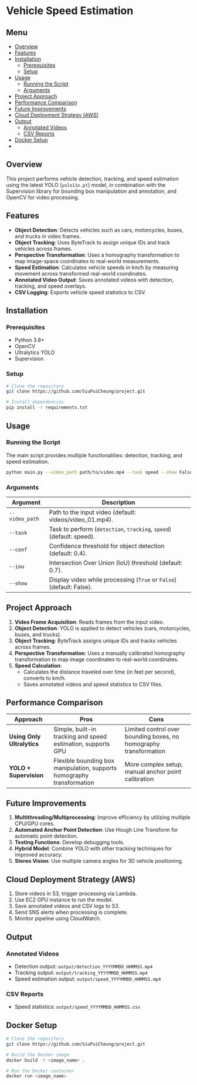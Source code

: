 # Vehicle Speed Estimation

## Menu
- [Overview](#overview)
- [Features](#features)
- [Installation](#installation)
  - [Prerequisites](#prerequisites)
  - [Setup](#setup)
- [Usage](#usage)
  - [Running the Script](#running-the-script)
  - [Arguments](#arguments)
- [Project Approach](#project-approach)
- [Performance Comparison](#performance-comparison)
- [Future Improvements](#future-improvements)
- [Cloud Deployment Strategy (AWS)](#cloud-deployment-strategy-aws)
- [Output](#output)
  - [Annotated Videos](#annotated-videos)
  - [CSV Reports](#csv-reports)
- [Docker Setup](#docker-setup)
- 
## Overview
This project performs vehicle detection, tracking, and speed estimation using the latest YOLO (`yolo11n.pt`) model, in combination with the Supervision library for bounding box manipulation and annotation, and OpenCV for video processing.

## Features
- **Object Detection**: Detects vehicles such as cars, motorcycles, buses, and trucks in video frames.
- **Object Tracking**: Uses ByteTrack to assign unique IDs and track vehicles across frames.
- **Perspective Transformation**: Uses a homography transformation to map image-space coordinates to real-world measurements.
- **Speed Estimation**: Calculates vehicle speeds in km/h by measuring movement across transformed real-world coordinates.
- **Annotated Video Output**: Saves annotated videos with detection, tracking, and speed overlays.
- **CSV Logging**: Exports vehicle speed statistics to CSV.

## Installation
### Prerequisites
- Python 3.8+
- OpenCV
- Ultralytics YOLO
- Supervision

### Setup
```bash
# Clone the repository
git clone https://github.com/SiuPuiCheung/project.git

# Install dependencies
pip install -r requirements.txt
```

## Usage
### Running the Script
The main script provides multiple functionalities: detection, tracking, and speed estimation.
```bash
python main.py --video_path path/to/video.mp4 --task speed --show False
```

### Arguments
| Argument       | Description |
|---------------|-------------|
| `--video_path` | Path to the input video (default: videos/video_01.mp4). |
| `--task`       | Task to perform (`detection`, `tracking`, `speed`)  (default: speed). |
| `--conf`       | Confidence threshold for object detection (default: 0.4). |
| `--iou`        | Intersection Over Union (IoU) threshold (default: 0.7). |
| `--show`       | Display video while processing (`True` or `False`) (default: False). |

## Project Approach
1. **Video Frame Acquisition**: Reads frames from the input video.
2. **Object Detection**: YOLO is applied to detect vehicles (cars, motorcycles, buses, and trucks).
3. **Object Tracking**: ByteTrack assigns unique IDs and tracks vehicles across frames.
4. **Perspective Transformation**: Uses a manually calibrated homography transformation to map image coordinates to real-world coordinates.
5. **Speed Calculation**:
   - Calculates the distance traveled over time (in feet per second), converts to km/h.
   - Saves annotated videos and speed statistics to CSV files.

## Performance Comparison
| Approach | Pros | Cons |
|----------|------|------|
| **Using Only Ultralytics** | Simple, built-in tracking and speed estimation, supports GPU | Limited control over bounding boxes, no homography transformation |
| **YOLO + Supervision** | Flexible bounding box manipulation, supports homography transformation | More complex setup, manual anchor point calibration |

## Future Improvements
1. **Multithreading/Multiprocessing**: Improve efficiency by utilizing multiple CPU/GPU cores.
2. **Automated Anchor Point Detection**: Use Hough Line Transform for automatic point detection.
3. **Testing Functions**: Develop debugging tools.
4. **Hybrid Model**: Combine YOLO with other tracking techniques for improved accuracy.
5. **Stereo Vision**: Use multiple camera angles for 3D vehicle positioning.

## Cloud Deployment Strategy (AWS)
1. Store videos in S3, trigger processing via Lambda.
2. Use EC2 GPU instance to run the model.
3. Save annotated videos and CSV logs to S3.
4. Send SNS alerts when processing is complete.
5. Monitor pipeline using CloudWatch.

## Output
### Annotated Videos
- Detection output: `output/detection_YYYYMMDD_HHMMSS.mp4`
- Tracking output: `output/tracking_YYYYMMDD_HHMMSS.mp4`
- Speed estimation output: `output/speed_YYYYMMDD_HHMMSS.mp4`

### CSV Reports
- Speed statistics: `output/speed_YYYYMMDD_HHMMSS.csv`

## Docker Setup
```bash
# Clone the repository
git clone https://github.com/SiuPuiCheung/project.git

# Build the Docker image
docker build -t <image_name> .

# Run the Docker container
docker run <image_name>
